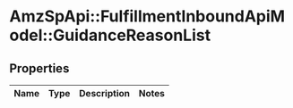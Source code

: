 # AmzSpApi::FulfillmentInboundApiModel::GuidanceReasonList

## Properties
Name | Type | Description | Notes
------------ | ------------- | ------------- | -------------

